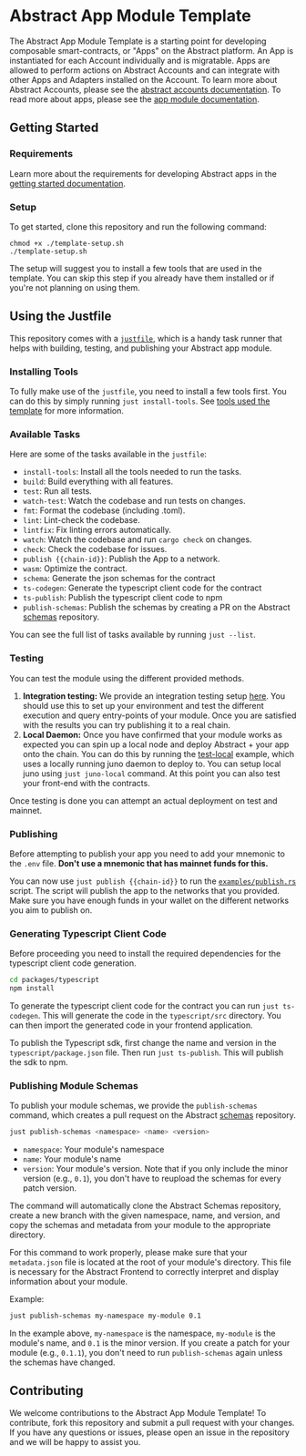 # Abstract App Module Template

The Abstract App Module Template is a starting point for developing composable smart-contracts, or "Apps" on the Abstract platform. An App is instantiated for each Account individually and is migratable. Apps are allowed to perform actions on Abstract Accounts and can integrate with other Apps and Adapters installed on the Account. To learn more about Abstract Accounts, please see the [abstract accounts documentation](https://docs.abstract.money/4_framework/4_architecture.html). To read more about apps, please see the [app module documentation](https://docs.abstract.money/4_framework/7_module_types.html).

## Getting Started

### Requirements

Learn more about the requirements for developing Abstract apps in the [getting started documentation](https://docs.abstract.money/4_get_started/1_index.html).

### Setup

To get started, clone this repository and run the following command:

```shell
chmod +x ./template-setup.sh
./template-setup.sh
```

The setup will suggest you to install a few tools that are used in the template. You can skip this step if you already have them installed or if you're not planning on using them.

## Using the Justfile

This repository comes with a [`justfile`](https://github.com/casey/just), which is a handy task runner that helps with building, testing, and publishing your Abstract app module.

### Installing Tools

To fully make use of the `justfile`, you need to install a few tools first. You can do this by simply running `just install-tools`. See [tools used the template](https://docs.abstract.money/3_get_started/2_installation.html?#tools-used-in-the-template) for more information.

### Available Tasks

Here are some of the tasks available in the `justfile`:

- `install-tools`: Install all the tools needed to run the tasks.
- `build`: Build everything with all features.
- `test`: Run all tests.
- `watch-test`: Watch the codebase and run tests on changes.
- `fmt`: Format the codebase (including .toml).
- `lint`: Lint-check the codebase.
- `lintfix`: Fix linting errors automatically.
- `watch`: Watch the codebase and run `cargo check` on changes.
- `check`: Check the codebase for issues.
- `publish {{chain-id}}`: Publish the App to a network.
- `wasm`: Optimize the contract.
- `schema`: Generate the json schemas for the contract
- `ts-codegen`: Generate the typescript client code for the contract
- `ts-publish`: Publish the typescript client code to npm
- `publish-schemas`: Publish the schemas by creating a PR on the Abstract [schemas](https://github.com/AbstractSDK/schemas) repository.

You can see the full list of tasks available by running `just --list`.

### Testing

You can test the module using the different provided methods.

1. **Integration testing:** We provide an integration testing setup [here](./tests/integration.rs). You should use this to set up your environment and test the different execution and query entry-points of your module. Once you are satisfied with the results you can try publishing it to a real chain.
2. **Local Daemon:** Once you have confirmed that your module works as expected you can spin up a local node and deploy Abstract + your app onto the chain. You can do this by running the [test-local](./examples/test-local.rs) example, which uses a locally running juno daemon to deploy to. You can setup local juno using `just juno-local` command. At this point you can also test your front-end with the contracts.

Once testing is done you can attempt an actual deployment on test and mainnet.

### Publishing

Before attempting to publish your app you need to add your mnemonic to the `.env` file. **Don't use a mnemonic that has mainnet funds for this.**

<!-- It's also assumed that you have an account and module namespace claimed with this account before publishing. You can read how to do that [here](https://docs.abstract.money/4_get_started/5_abstract_client.html). -->

You can now use `just publish {{chain-id}}` to run the [`examples/publish.rs`](./examples/publish.rs) script. The script will publish the app to the networks that you provided. Make sure you have enough funds in your wallet on the different networks you aim to publish on.

### Generating Typescript Client Code

Before proceeding you need to install the required dependencies for the typescript client code generation.

```bash
cd packages/typescript
npm install
```

To generate the typescript client code for the contract you can run `just ts-codegen`. This will generate the code in the `typescript/src` directory. You can then import the generated code in your frontend application.

To publish the Typescript sdk, first change the name and version in the `typescript/package.json` file. Then run `just ts-publish`. This will publish the sdk to npm.

### Publishing Module Schemas

To publish your module schemas, we provide the `publish-schemas` command, which creates a pull request on the Abstract [schemas](https://github.com/AbstractSDK/schemas) repository.

```bash
just publish-schemas <namespace> <name> <version>
```

- `namespace`: Your module's namespace
- `name`: Your module's name
- `version`: Your module's version. Note that if you only include the minor version (e.g., `0.1`), you don't have to reupload the schemas for every patch version.

The command will automatically clone the Abstract Schemas repository, create a new branch with the given namespace, name, and version, and copy the schemas and metadata from your module to the appropriate directory.

For this command to work properly, please make sure that your `metadata.json` file is located at the root of your module's directory. This file is necessary for the Abstract Frontend to correctly interpret and display information about your module.

Example:

```bash
just publish-schemas my-namespace my-module 0.1
```

In the example above, `my-namespace` is the namespace, `my-module` is the module's name, and `0.1` is the minor version. If you create a patch for your module (e.g., `0.1.1`), you don't need to run `publish-schemas` again unless the schemas have changed.

## Contributing

We welcome contributions to the Abstract App Module Template! To contribute, fork this repository and submit a pull request with your changes. If you have any questions or issues, please open an issue in the repository and we will be happy to assist you.
